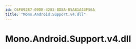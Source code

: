 ```yaml
---
id: C6F09287-09DE-4283-8D8A-B5A81A44F56A
title: "Mono.Android.Support.v4.dll"
---
```


# Mono.Android.Support.v4.dll
